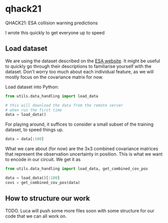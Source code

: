 # qhack21
QHACK21: ESA collision warning predictions

I wrote this quickly to get everyone up to speed

## Load dataset
We are using the dataset described on the [ESA website](https://kelvins.esa.int/collision-avoidance-challenge/data/).
It might be useful to quickly go through their descriptions to familiarise yourself with the dataset.
Don't worry too much about each individual feature, as we will mostly focus on the covariance matrix for now.

Load dataset into Python:
```python
from utils.data_handling import load_data

# this will download the data from the remote server
# when run the first time
data = load_data()
```

For playing around, it suffices to consider a small subset of the training dataset, to speed things up.
```python
data = data[:100]
```

What we care about (for now) are the 3x3 combined covariance matrices that represent the observation uncertainty
in position. This is what we want to encode in our circuit.
We get it as
```python
from utils.data_handling import load_data, get_combined_cov_pos

data = load_data()[:100]
covs = get_combined_cov_pos(data)
```

## How to structure our work
TODO.
Luca will push some more files soon with some structure for our code that we can all work on.